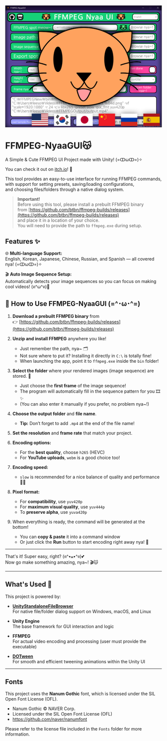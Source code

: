 ![Nyaa](images/nyaa002.png)

# FFMPEG-NyaaGUI😽  
A Simple & Cute FFMPEG UI Project made with Unity! (=ↀωↀ=)✧

You can check it out on [itch.io](https://sunyunie.itch.io/ffmpeg-nyaagui)! 🐾

This tool provides an easy-to-use interface for running FFMPEG commands,  
with support for setting presets, saving/loading configurations,  
and choosing files/folders through a native dialog system.

> **Important!**  
> Before using this tool, please install a prebuilt FFMPEG binary  
> from [https://github.com/btbn/ffmpeg-builds/releases](https://github.com/btbn/ffmpeg-builds/releases)  
> and place it in a location of your choice.  
> You will need to provide the path to `ffmpeg.exe` during setup.

## Features ✨

🌐 **Multi-language Support:**  
English, Korean, Japanese, Chinese, Russian, and Spanish — all covered nya! (=ↀωↀ=)✧

🎬 **Auto Image Sequence Setup:**  
Automatically detects your image sequences so you can focus on making cool videos! (ฅ^ω^ฅ)💖

## 🐾 How to Use FFMPEG-NyaaGUI (=^･ω･^=)

1. **Download a prebuilt FFMPEG binary** from  
   👉 [https://github.com/btbn/ffmpeg-builds/releases](https://github.com/btbn/ffmpeg-builds/releases)

2. **Unzip and install FFMPEG** anywhere you like!  
   - Just remember the path, nya~ 🗂️  
   - Not sure where to put it? Installing it directly in `C:\` is totally fine!  
   - When launching the app, point it to `ffmpeg.exe` inside the `bin` folder!

3. **Select the folder** where your rendered images (image sequence) are stored. 📁  
   - Just choose the **first frame** of the image sequence!  
   - The program will automatically fill in the sequence pattern for you 🎞️✨  
   - (You can also enter it manually if you prefer, no problem nya~!)

4. **Choose the output folder** and **file name**.  
   - **Tip:** Don’t forget to add `.mp4` at the end of the file name!

5. **Set the resolution** and **frame rate** that match your project.

6. **Encoding options:**  
   - For the **best quality**, choose `h265` (HEVC)  
   - For **YouTube uploads**, `webm` is a good choice too!

7. **Encoding speed:**  
   - `slow` is recommended for a nice balance of quality and performance 🐢✨

8. **Pixel format:**  
   - For **compatibility**, use `yuv420p`  
   - For **maximum visual quality**, use `yuv444p`  
   - To **preserve alpha**, use `yuva420p`

9. When everything is ready, the command will be generated at the bottom!  
   - You can **copy & paste** it into a command window  
   - Or just click the **Run** button to start encoding right away nya! 🎉

---

That's it! Super easy, right? (ฅ^•ﻌ•^ฅ)💕  
Now go make something amazing, nya~! 🎬😽

---

## What's Used 🐾

This project is powered by:

- **[UnityStandaloneFileBrowser](https://github.com/gkngkc/UnityStandaloneFileBrowser)**  
  For native file/folder dialog support on Windows, macOS, and Linux

- **Unity Engine**  
  The base framework for GUI interaction and logic

- **FFMPEG**  
  For actual video encoding and processing (user must provide the executable)

- **[DOTween](https://github.com/Demigiant/dotween)**  
   For smooth and efficient tweening animations within the Unity UI

---

## Fonts

This project uses the **Nanum Gothic** font, which is licensed under the SIL Open Font License (OFL).

- Nanum Gothic © NAVER Corp.  
- Licensed under the SIL Open Font License (OFL)  
- https://github.com/naver/nanumfont

Please refer to the license file included in the `Fonts` folder for more information.

